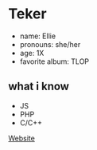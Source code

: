 # Teker

- name: Ellie
- pronouns: she/her
- age: 1X
- favorite album: TLOP

## what i know

- JS
- PHP
- C/C++

[Website](https://www.teker.moe)
